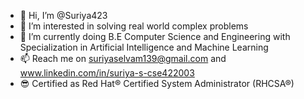 - 👋 Hi, I’m @Suriya423
- 👀 I’m interested in solving real world complex problems
- 🌱 I’m currently doing B.E Computer Science and Engineering with Specialization in Artificial Intelligence and Machine Learning 
- 📫 Reach me on suriyaselvam139@gmail.com and www.linkedin.com/in/suriya-s-cse422003
- 😎 Certified as Red Hat® Certified System Administrator (RHCSA®)

<!---
Suriya423/Suriya423 is a ✨ special ✨ repository because its `README.md` (this file) appears on your GitHub profile.
You can click the Preview link to take a look at your changes.
--->
